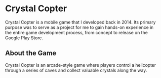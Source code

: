 # Crystal Copter

Crystal Copter is a mobile game that I developed back in 2014. Its primary purpose was to serve as a project for me to gain hands-on experience in the entire game development process, from concept to release on the Google Play Store.

## About the Game
Crystal Copter is an arcade-style game where players control a helicopter through a series of caves and collect valuable crystals along the way. 
